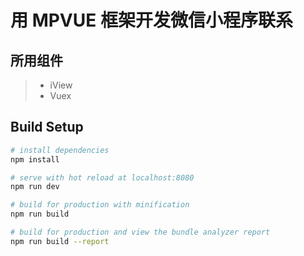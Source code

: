# 用 MPVUE 框架开发微信小程序联系

## 所用组件

> *   iView
> *   Vuex

## Build Setup

```bash
# install dependencies
npm install

# serve with hot reload at localhost:8080
npm run dev

# build for production with minification
npm run build

# build for production and view the bundle analyzer report
npm run build --report
```
